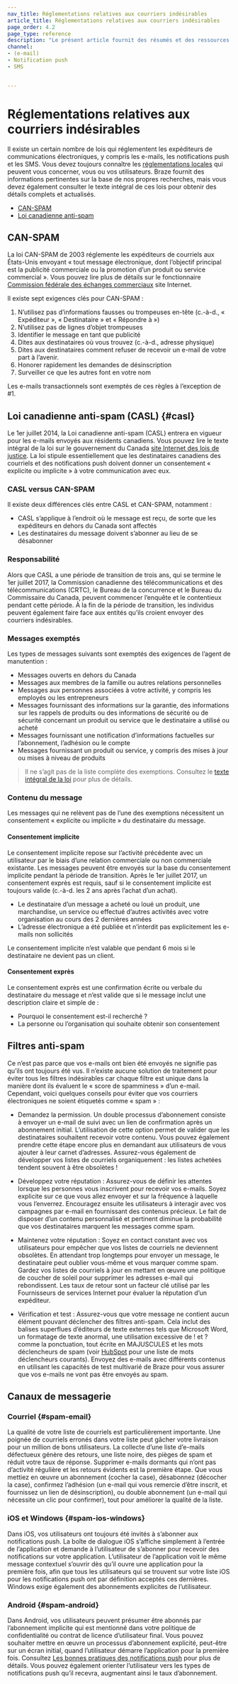 ```yaml
---
nav_title: Réglementations relatives aux courriers indésirables
article_title: Réglementations relatives aux courriers indésirables
page_order: 4.2
page_type: reference
description: "Le présent article fournit des résumés et des ressources sur diverses réglementations des spams susceptibles de vous concerner, vous ou vos utilisateurs."
channel:
- (e-mail)
- Notification push
- SMS


---
```

# Réglementations relatives aux courriers indésirables

Il existe un certain nombre de lois qui réglementent les expéditeurs de communications électroniques, y compris les e-mails, les notifications push et les SMS. Vous devez toujours connaître les [réglementations locales][4] qui peuvent vous concerner, vous ou vos utilisateurs. Braze fournit des informations pertinentes sur la base de nos propres recherches, mais vous devez également consulter le texte intégral de ces lois pour obtenir des détails complets et actualisés.

- [CAN-SPAM][1]
- [Loi canadienne anti-spam][2]

## CAN-SPAM

La loi CAN-SPAM de 2003 réglemente les expéditeurs de courriels aux États-Unis envoyant « tout message électronique, dont l’objectif principal est la publicité commerciale ou la promotion d’un produit ou service commercial ». Vous pouvez lire plus de détails sur le fonctionnaire [Commission fédérale des échanges commerciaux][5] site Internet.

Il existe sept exigences clés pour CAN-SPAM :

1. N’utilisez pas d’informations fausses ou trompeuses en-tête (c.-à-d., « Expéditeur », « Destinataire » et « Répondre à »)
2. N’utilisez pas de lignes d’objet trompeuses
3. Identifier le message en tant que publicité
4. Dites aux destinataires où vous trouvez (c.-à-d., adresse physique)
5. Dites aux destinataires comment refuser de recevoir un e-mail de votre part à l’avenir.
6. Honorer rapidement les demandes de désinscription
7. Surveiller ce que les autres font en votre nom

Les e-mails transactionnels sont exemptés de ces règles à l’exception de #1.

## Loi canadienne anti-spam (CASL) {#casl}

Le 1er juillet 2014, la Loi canadienne anti-spam (CASL) entrera en vigueur pour les e-mails envoyés aux résidents canadiens. Vous pouvez lire le texte intégral de la loi sur le gouvernement du Canada [site Internet des lois de justice][3]. La loi stipule essentiellement que les destinataires canadiens des courriels et des notifications push doivent donner un consentement « explicite ou implicite » à votre communication avec eux.

### CASL versus CAN-SPAM

Il existe deux différences clés entre CASL et CAN-SPAM, notamment :

- CASL s’applique à l’endroit où le message est reçu, de sorte que les expéditeurs en dehors du Canada sont affectés
- Les destinataires du message doivent s’abonner au lieu de se désabonner

### Responsabilité

Alors que CASL a une période de transition de trois ans, qui se termine le 1er juillet 2017, la Commission canadienne des télécommunications et des télécommunications (CRTC), le Bureau de la concurrence et le Bureau du Commissaire du Canada, peuvent commencer l’enquête et le contentieux pendant cette période. À la fin de la période de transition, les individus peuvent également faire face aux entités qu’ils croient envoyer des courriers indésirables.

### Messages exemptés

Les types de messages suivants sont exemptés des exigences de l’agent de manutention :

- Messages ouverts en dehors du Canada
- Messages aux membres de la famille ou autres relations personnelles
- Messages aux personnes associées à votre activité, y compris les employés ou les entrepreneurs
- Messages fournissant des informations sur la garantie, des informations sur les rappels de produits ou des informations de sécurité ou de sécurité concernant un produit ou service que le destinataire a utilisé ou acheté
- Messages fournissant une notification d’informations factuelles sur l’abonnement, l’adhésion ou le compte
- Messages fournissant un produit ou service, y compris des mises à jour ou mises à niveau de produits

>  Il ne s’agit pas de la liste complète des exemptions. Consultez le [texte intégral de la loi][3] pour plus de détails.

### Contenu du message

Les messages qui ne relèvent pas de l’une des exemptions nécessitent un consentement « explicite ou implicite » du destinataire du message.

#### Consentement implicite

Le consentement implicite repose sur l’activité précédente avec un utilisateur par le biais d’une relation commerciale ou non commerciale existante. Les messages peuvent être envoyés sur la base du consentement implicite pendant la période de transition. Après le 1er juillet 2017, un consentement exprès est requis, sauf si le consentement implicite est toujours valide (c.-à-d. les 2 ans après l’achat d’un achat).

- Le destinataire d’un message a acheté ou loué un produit, une marchandise, un service ou effectué d’autres activités avec votre organisation au cours des 2 dernières années
- L’adresse électronique a été publiée et n’interdit pas explicitement les e-mails non sollicités

Le consentement implicite n’est valable que pendant 6 mois si le destinataire ne devient pas un client.

#### Consentement exprès

Le consentement exprès est une confirmation écrite ou verbale du destinataire du message et n’est valide que si le message inclut une description claire et simple de :

- Pourquoi le consentement est-il recherché ?
- La personne ou l’organisation qui souhaite obtenir son consentement

## Filtres anti-spam

Ce n’est pas parce que vos e-mails ont bien été envoyés ne signifie pas qu’ils ont toujours été vus. Il n’existe aucune solution de traitement pour éviter tous les filtres indésirables car chaque filtre est unique dans la manière dont ils évaluent le « score de spamminess » d’un e-mail. Cependant, voici quelques conseils pour éviter que vos courriers électroniques ne soient étiquetés comme « spam » :

- Demandez la permission. Un double processus d’abonnement consiste à envoyer un e-mail de suivi avec un lien de confirmation après un abonnement initial. L’utilisation de cette option permet de valider que les destinataires souhaitent recevoir votre contenu. Vous pouvez également prendre cette étape encore plus en demandant aux utilisateurs de vous ajouter à leur carnet d’adresses. Assurez-vous également de développer vos listes de courriels organiquement : les listes achetées tendent souvent à être obsolètes !

- Développez votre réputation : Assurez-vous de définir les attentes lorsque les personnes vous inscrivent pour recevoir vos e-mails. Soyez explicite sur ce que vous allez envoyer et sur la fréquence à laquelle vous l’enverrez. Encouragez ensuite les utilisateurs à interagir avec vos campagnes par e-mail en fournissant des contenus précieux. Le fait de disposer d’un contenu personnalisé et pertinent diminue la probabilité que vos destinataires marquent les messages comme spam.

- Maintenez votre réputation : Soyez en contact constant avec vos utilisateurs pour empêcher que vos listes de courriels ne deviennent obsolètes. En attendant trop longtemps pour envoyer un message, le destinataire peut oublier vous-même et vous marquer comme spam. Gardez vos listes de courriels à jour en mettant en œuvre une politique de coucher de soleil pour supprimer les adresses e-mail qui rebondissent. Les taux de retour sont un facteur clé utilisé par les Fournisseurs de services Internet pour évaluer la réputation d’un expéditeur.

- Vérification et test : Assurez-vous que votre message ne contient aucun élément pouvant déclencher des filtres anti-spam. Cela inclut des balises superflues d’éditeurs de texte externes tels que Microsoft Word, un formatage de texte anormal, une utilisation excessive de ! et ? comme la ponctuation, tout écrite en MAJUSCULES et les mots déclencheurs de spam (voir [HubSpot][7] pour une liste de mots déclencheurs courants). Envoyez des e-mails avec différents contenus en utilisant les capacités de test multivarié de Braze pour vous assurer que vos e-mails ne vont pas être envoyés au spam.

## Canaux de messagerie

### Courriel {#spam-email}

La qualité de votre liste de courriels est particulièrement importante.  Une poignée de courriels erronés dans votre liste peut gâcher votre livraison pour un million de bons utilisateurs. La collecte d’une liste d’e-mails défectueux génère des retours, une liste noire, des pièges de spam et réduit votre taux de réponse. Supprimer e-mails dormants qui n’ont pas d’activité régulière et les retours évidents est la première étape. Que vous mettiez en œuvre un abonnement (cocher la case), désabonnez (décocher la case), confirmez l’adhésion (un e-mail qui vous remercie d’être inscrit, et fournissez un lien de désinscription), ou double abonnement (un e-mail qui nécessite un clic pour confirmer), tout pour améliorer la qualité de la liste.

### iOS et Windows {#spam-ios-windows}

Dans iOS, vos utilisateurs ont toujours été invités à s’abonner aux notifications push. La boîte de dialogue iOS s’affiche simplement à l’entrée de l’application et demande à l’utilisateur de s’abonner pour recevoir des notifications sur votre application. L’utilisateur de l’application voit le même message contextuel s’ouvrir dès qu’il ouvre une application pour la première fois, afin que tous les utilisateurs qui se trouvent sur votre liste iOS pour les notifications push ont par définition acceptés ces dernières. Windows exige également des abonnements explicites de l’utilisateur.

### Android {#spam-android}

Dans Android, vos utilisateurs peuvent présumer être abonnés par l’abonnement implicite qui est mentionné dans votre politique de confidentialité ou contrat de licence d’utilisateur final. Vous pouvez souhaiter mettre en œuvre un processus d’abonnement explicité, peut-être sur un écran initial, quand l’utilisateur démarre l’application pour la première fois. Consultez [Les bonnes pratiques des notifications push][6] pour plus de détails. Vous pouvez également orienter l’utilisateur vers les types de notifications push qu’il recevra, augmentant ainsi le taux d’abonnement.

[1]: #can-spam
[2]: #casl
[3]: http://laws-lois.justice.gc.ca/eng/annualstatutes/2010_23/FullText.html
[4]: https://en.wikipedia.org/wiki/Email_spam_legislation_by_country "Wikipedia: Email spam legislation by country"
[5]: http://www.business.ftc.gov/documents/bus61-can-spam-act-compliance-guide-business "CAN-SPAM Act: A Compliance Guide for Business"
[6]: {{site.baseurl}}/user_guide/message_building_by_channel/push/best_practices/
[7]: http://blog.hubspot.com/blog/tabid/6307/bid/30684/The-Ultimate-List-of-Email-SPAM-Trigger-Words.aspx#sm.00001wbela64xddnmppa99vp1xa8j "The Ultimate List of 394 Email Spam Trigger Words to Avoid in 2021"

